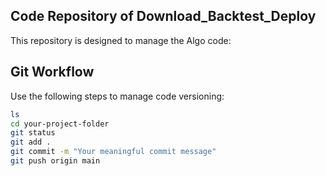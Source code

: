 ## Code Repository of Download_Backtest_Deploy

This repository is designed to manage the Algo code:  

## Git Workflow

Use the following steps to manage code versioning:

```bash
ls
cd your-project-folder
git status
git add .
git commit -m "Your meaningful commit message"
git push origin main
